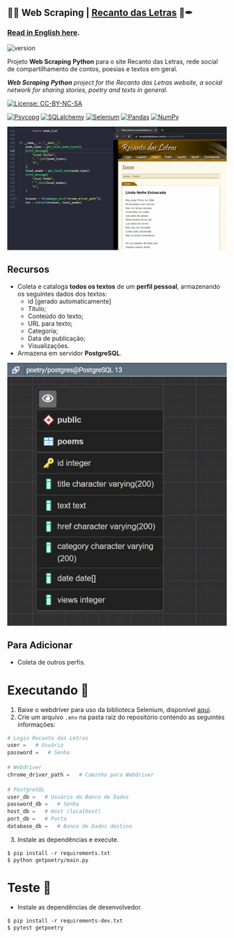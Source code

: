 ## 🤖🧰 Web Scraping | [Recanto das Letras](https://www.recantodasletras.com.br/) 📓✒
### [Read in English here](README-en.md).
![version](https://img.shields.io/badge/relise-v1.0.0-important)

Projeto **Web Scraping** **Python** para o site Recanto das Letras, rede social de compartilhamento de contos, poesias e textos em geral.

_**Web Scraping** **Python** project for the Recanto das Letras website, a social network for sharing stories, poetry and texts in general._

[![License: CC-BY-NC-SA](https://mirrors.creativecommons.org/presskit/buttons/88x31/svg/by-nc-sa.svg)](https://creativecommons.org/licenses/by-nc-sa/4.0/legalcode)

[![Psycopg](https://img.shields.io/badge/lib-Psycopg-yellowgreen)](https://www.psycopg.org/) [![SQLalchemy](https://img.shields.io/badge/lib-SQLalchemy-darkred)](https://www.sqlalchemy.org/) [![Selenium](https://img.shields.io/badge/lib-Selenium-darkgreen)](https://www.selenium.dev/documentation/en/selenium_installation/installing_selenium_libraries/) [![Pandas](https://img.shields.io/badge/lib-Pandas-white)](https://pandas.pydata.org/) [![NumPy](https://img.shields.io/badge/lib-NumPy-darkblue)](https://numpy.org/)

![WebScraping](images/web_scraping.gif)

## Recursos

 - Coleta e cataloga **todos os textos** de um **perfil pessoal**, armazenando os seguintes dados dos textos:
   - id [gerado automaticamente]
   - Título;
   - Conteúdo do texto;
   - URL para texto;
   - Categoria;
   - Data de publicação;
   - Visualizações.
 - Armazena em servidor **PostgreSQL**.

![postgres](images/postgreSQL.jpg)

## Para Adicionar

 - Coleta de outros perfis.

# Executando 🏁

 1. Baixe o webdriver para uso da biblioteca Selenium, disponível [aqui](https://chromedriver.chromium.org/downloads).
 2. Crie um arquivo `.env` na pasta raiz do repositório contendo as seguintes informações:

```python
# Login Recanto das Letras
user =   # Usuário
password =   # Senha

# Webdriver
chrome_driver_path =   # Caminho para Webdriver

# PostgreSQL
user_db =   # Usuário do Banco de Dados
password_db =   # Senha
host_db =   # Host (localhost)
port_db =   # Porta
database_db =   # Banco de Dados destino
```
 3. Instale as dependências e execute.

```
$ pip install -r requirements.txt
$ python getpoetry/main.py
```

# Teste 🚧

 - Instale as dependências de desenvolvedor.

```
$ pip install -r requirements-dev.txt
$ pytest getpoetry
```

